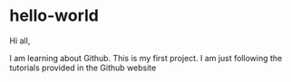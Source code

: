 # hello-world

Hi all,

I am learning about Github.
This is my first project. I am just following the tutorials provided in the Github website
